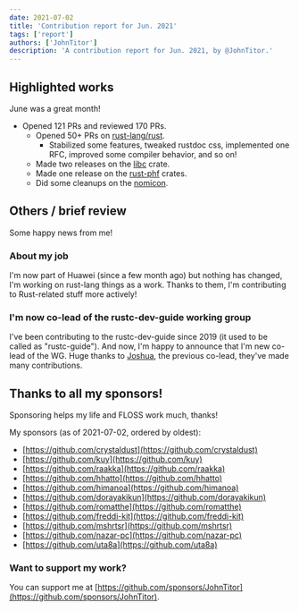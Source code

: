 ```yaml
---
date: 2021-07-02
title: 'Contribution report for Jun. 2021'
tags: ['report']
authors: ['JohnTitor']
description: 'A contribution report for Jun. 2021, by @JohnTitor.'
---
```


## Highlighted works

June was a great month!

- Opened 121 PRs and reviewed 170 PRs.
  - Opened 50+ PRs on [rust-lang/rust].
    - Stabilized some features, tweaked rustdoc css, implemented one RFC, improved some compiler behavior, and so on!
  - Made two releases on the [libc] crate.
  - Made one release on the [rust-phf] crates.
  - Did some cleanups on the [nomicon].

[rust-lang/rust]: https://github.com/rust-lang/rust
[libc]: https://github.com/rust-lang/libc
[rust-phf]: https://github.com/rust-phf/rust-phf
[nomicon]: https://doc.rust-lang.org/nightly/nomicon/

## Others / brief review

Some happy news from me!

### About my job

I'm now part of Huawei (since a few month ago) but nothing has changed, I'm working on rust-lang things as a work.
Thanks to them, I'm contributing to Rust-related stuff more actively!

### I'm now co-lead of the rustc-dev-guide working group

I've been contributing to the rustc-dev-guide since 2019 (it used to be called as "rustc-guide").
And now, I'm happy to announce that I'm new co-lead of the WG.
Huge thanks to [Joshua], the previous co-lead, they've made many contributions.

[joshua]: https://github.com/jyn514

## Thanks to all my sponsors!

Sponsoring helps my life and FLOSS work much, thanks!

My sponsors (as of 2021-07-02, ordered by oldest):

- [https://github.com/crystaldust](https://github.com/crystaldust)
- [https://github.com/kuy](https://github.com/kuy)
- [https://github.com/raakka](https://github.com/raakka)
- [https://github.com/hhatto](https://github.com/hhatto)
- [https://github.com/himanoa](https://github.com/himanoa)
- [https://github.com/dorayakikun](https://github.com/dorayakikun)
- [https://github.com/romatthe](https://github.com/romatthe)
- [https://github.com/freddi-kit](https://github.com/freddi-kit)
- [https://github.com/mshrtsr](https://github.com/mshrtsr)
- [https://github.com/nazar-pc](https://github.com/nazar-pc)
- [https://github.com/uta8a](https://github.com/uta8a)

### Want to support my work?

You can support me at [https://github.com/sponsors/JohnTitor](https://github.com/sponsors/JohnTitor).
